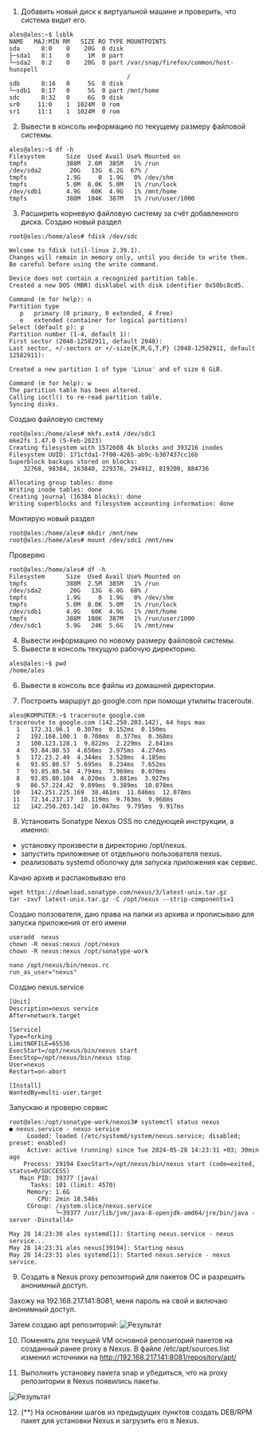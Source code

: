1. Добавить новый диск к виртуальной машине и проверить, что система видит его.

```
ales@ales:~$ lsblk
NAME   MAJ:MIN RM   SIZE RO TYPE MOUNTPOINTS
sda      8:0    0    20G  0 disk 
├─sda1   8:1    0     1M  0 part 
└─sda2   8:2    0    20G  0 part /var/snap/firefox/common/host-hunspell
                                 /
sdb      8:16   0     5G  0 disk 
└─sdb1   8:17   0     5G  0 part /mnt/home
sdc      8:32   0     6G  0 disk 
sr0     11:0    1  1024M  0 rom  
sr1     11:1    1  1024M  0 rom 
```

2. Вывести в консоль информацию по текущему размеру файловой системы.

```
ales@ales:~$ df -h
Filesystem      Size  Used Avail Use% Mounted on
tmpfs           388M  2.6M  385M   1% /run
/dev/sda2        20G   13G  6.2G  67% /
tmpfs           1.9G     0  1.9G   0% /dev/shm
tmpfs           5.0M  8.0K  5.0M   1% /run/lock
/dev/sdb1       4.9G   60K  4.9G   1% /mnt/home
tmpfs           388M  104K  387M   1% /run/user/1000
```

3. Расширить корневую файловую систему за счёт добавленного диска.
    Создаю новый раздел
```
root@ales:/home/ales# fdisk /dev/sdc

Welcome to fdisk (util-linux 2.39.1).
Changes will remain in memory only, until you decide to write them.
Be careful before using the write command.

Device does not contain a recognized partition table.
Created a new DOS (MBR) disklabel with disk identifier 0x50bc8cd5.

Command (m for help): n
Partition type
   p   primary (0 primary, 0 extended, 4 free)
   e   extended (container for logical partitions)
Select (default p): p
Partition number (1-4, default 1): 
First sector (2048-12582911, default 2048): 
Last sector, +/-sectors or +/-size{K,M,G,T,P} (2048-12582911, default 12582911): 

Created a new partition 1 of type 'Linux' and of size 6 GiB.

Command (m for help): w
The partition table has been altered.
Calling ioctl() to re-read partition table.
Syncing disks.
```
Создаю файловую систему
```
root@ales:/home/ales# mkfs.ext4 /dev/sdc1
mke2fs 1.47.0 (5-Feb-2023)
Creating filesystem with 1572608 4k blocks and 393216 inodes
Filesystem UUID: 171cfda1-7f00-4265-ab9c-b307437cc16b
Superblock backups stored on blocks: 
	32768, 98304, 163840, 229376, 294912, 819200, 884736

Allocating group tables: done                            
Writing inode tables: done                            
Creating journal (16384 blocks): done
Writing superblocks and filesystem accounting information: done 
```
Монтирую новый раздел
```
root@ales:/home/ales# mkdir /mnt/new
root@ales:/home/ales# mount /dev/sdc1 /mnt/new
```

Проверяю 
```
root@ales:/home/ales# df -h
Filesystem      Size  Used Avail Use% Mounted on
tmpfs           388M  2.5M  385M   1% /run
/dev/sda2        20G   13G  6.0G  68% /
tmpfs           1.9G     0  1.9G   0% /dev/shm
tmpfs           5.0M  8.0K  5.0M   1% /run/lock
/dev/sdb1       4.9G   60K  4.9G   1% /mnt/home
tmpfs           388M  108K  387M   1% /run/user/1000
/dev/sdc1       5.9G   24K  5.6G   1% /mnt/new
```

4. Вывести информацию по новому размеру файловой системы.
5. Вывести в консоль текущую рабочую директорию.

```
ales@ales:~$ pwd
/home/ales
```
6. Вывести в консоль все файлы из домашней директории.


7. Построить маршрут до google.com при помощи утилиты traceroute.

```
ales@KOMPUTER:~$ traceroute google.com
traceroute to google.com (142.250.203.142), 64 hops max
  1   172.31.96.1  0.307ms  0.152ms  0.150ms
  2   192.168.100.1  0.700ms  0.377ms  0.368ms
  3   100.123.128.1  9.822ms  2.229ms  2.841ms
  4   93.84.80.53  4.656ms  3.975ms  4.274ms
  5   172.23.2.49  4.344ms  3.520ms  4.185ms
  6   93.85.80.57  5.695ms  8.234ms  7.652ms
  7   93.85.80.54  4.794ms  7.969ms  8.070ms
  8   93.85.80.104  4.020ms  3.881ms  3.927ms
  9   86.57.224.42  9.899ms  9.389ms  10.078ms
 10   142.251.225.169  38.461ms  11.046ms  12.078ms
 11   72.14.237.17  10.119ms  9.763ms  9.968ms
 12   142.250.203.142  10.047ms  9.795ms  9.917ms
```
8. Установить Sonatype Nexus OSS по следующей инструкции, а именно:
- установку произвести в директорию /opt/nexus.
- запустить приложение от отдельного пользователя nexus.
- реализовать systemd оболочку для запуска приложения как сервис.

Качаю архив и распаковываю его
```
wget https://download.sonatype.com/nexus/3/latest-unix.tar.gz
tar -zxvf latest-unix.tar.gz -C /opt/nexus --strip-components=1
```
Создаю ползователя, даю права на папки из архива и прописываю для запуска приложения от его имени
```
useradd  nexus
chown -R nexus:nexus /opt/nexus
chown -R nexus:nexus /opt/sonatype-work

nano /opt/nexus/bin/nexus.rc
run_as_user="nexus"
```
Создаю nexus.service
```
[Unit]
Description=nexus service
After=network.target

[Service]
Type=forking
LimitNOFILE=65536
ExecStart=/opt/nexus/bin/nexus start
ExecStop=/opt/nexus/bin/nexus stop
User=nexus
Restart=on-abort

[Install]
WantedBy=multi-user.target
```
Запускаю и проверю сервис

```
root@ales:/opt/sonatype-work/nexus3# systemctl status nexus
● nexus.service - nexus service
     Loaded: loaded (/etc/systemd/system/nexus.service; disabled; preset: enabled)
     Active: active (running) since Tue 2024-05-28 14:23:31 +03; 30min ago
    Process: 39194 ExecStart=/opt/nexus/bin/nexus start (code=exited, status=0/SUCCESS)
   Main PID: 39377 (java)
      Tasks: 101 (limit: 4570)
     Memory: 1.6G
        CPU: 2min 18.546s
     CGroup: /system.slice/nexus.service
             └─39377 /usr/lib/jvm/java-8-openjdk-amd64/jre/bin/java -server -Dinstall4>

May 28 14:23:30 ales systemd[1]: Starting nexus.service - nexus service...
May 28 14:23:31 ales nexus[39194]: Starting nexus
May 28 14:23:31 ales systemd[1]: Started nexus.service - nexus service.
```

9. Создать в Nexus proxy репозиторий для пакетов ОС и разрешить анонимный доступ.

Захожу на 192.168.217.141:8081, меня пароль на свой и включаю анонимный доступ.

Затем создаю apt репозиторий:
![Результат](https://github.com/tms-dos21-onl/ales-litvinovich/assets/87812043/40dcf8d9-e56a-487d-b717-972acdb29a19)


10. Поменять для текущей VM основной репозиторий пакетов на созданный ранее proxy в Nexus.
В файле /etc/apt/sources.list изменил источники на http://192.168.217.141:8081/repository/apt/

11. Выполнить установку пакета snap и убедиться, что на proxy репозитории в Nexus появились пакеты.

![Результат](https://github.com/tms-dos21-onl/ales-litvinovich/assets/87812043/eefffbbc-0896-43d4-8158-b03282938693)


12. (**) На основании шагов из предыдущих пунктов создать DEB/RPM пакет для установки Nexus и загрузить его в Nexus.
